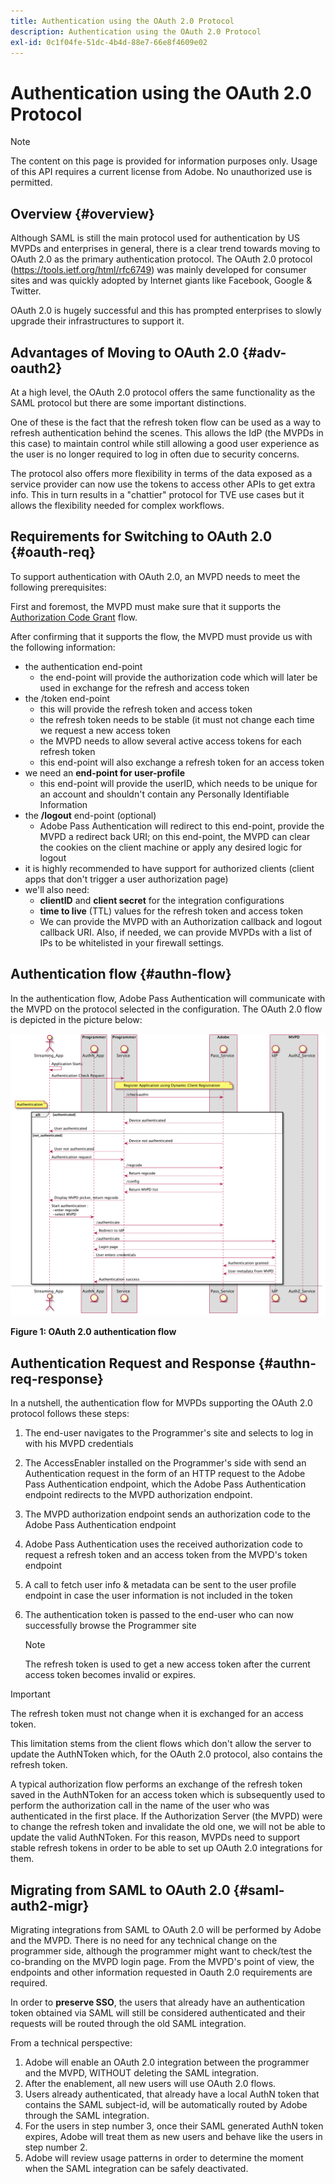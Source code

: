 ```yaml
---
title: Authentication using the OAuth 2.0 Protocol
description: Authentication using the OAuth 2.0 Protocol
exl-id: 0c1f04fe-51dc-4b4d-88e7-66e8f4609e02
---
```

# Authentication using the OAuth 2.0 Protocol

>[!NOTE]
>
>The content on this page is provided for information purposes only. Usage of this API requires a current license from Adobe. No unauthorized use is permitted. 

## Overview {#overview}

Although SAML is still the main protocol used for authentication by US MVPDs and enterprises in general, there is a clear trend towards moving to OAuth 2.0 as the primary authentication protocol. The OAuth 2.0 protocol (https://tools.ietf.org/html/rfc6749) was mainly developed for consumer sites and was quickly adopted by Internet giants like Facebook, Google & Twitter.

OAuth 2.0 is hugely successful and this has prompted enterprises to slowly upgrade their infrastructures to support it. 

 

## Advantages of Moving to OAuth 2.0 {#adv-oauth2}

At a high level, the OAuth 2.0 protocol offers the same functionality as the SAML protocol but there are some important distinctions.

One of these is the fact that the refresh token flow can be used as a way to refresh authentication behind the scenes. This allows the IdP (the MVPDs in this case) to maintain control while still allowing a good user experience as the user is no longer required to log in often due to security concerns. 

The protocol also offers more flexibility in terms of the data exposed as a service provider can now use the tokens to access other APIs to get extra info. This in turn results in a "chattier" protocol for TVE use cases but it allows the flexibility needed for complex workflows.

 

 

## Requirements for Switching to OAuth 2.0 {#oauth-req}

To support authentication with OAuth 2.0, an MVPD needs to meet the following prerequisites:

First and foremost, the MVPD must make sure that it supports the [Authorization Code Grant](https://oauthlib.readthedocs.io/en/latest/oauth2/grants/authcode.html) flow. 

After confirming that it supports the flow, the MVPD must provide us with the following information:

* the authentication end-point
    * the end-point will provide the authorization code which will later be used in exchange for the refresh and access token
* the /token end-point 
    * this will provide the refresh token and access token
    * the refresh token needs to be stable (it must not change each time we request a new access token
    * the MVPD needs to allow several active access tokens for each refresh token
    * this end-point will also exchange a refresh token for an access token
* we need an **end-point for user-profile**
    * this end-point will provide the userID, which needs to be unique for an account and shouldn't contain any Personally Identifiable Information
* the **/logout** end-point (optional) 
    * Adobe Pass Authentication will redirect to this end-point, provide the MVPD a redirect back URI; on this end-point, the MVPD can clear the cookies on the client machine or apply any desired logic for logout
* it is highly recommended to have support for authorized clients (client apps that don't trigger a user authorization page) 
* we'll also need:
    * **clientID** and **client secret** for the integration configurations
    * **time to live** (TTL) values for the refresh token and access token
    * We can provide the MVPD with an Authorization callback and logout callback URI. Also, if needed, we can provide MVPDs with a list of IPs to be whitelisted in your firewall settings.
 

## Authentication flow {#authn-flow}

In the authentication flow, Adobe Pass Authentication will communicate with the MVPD on the protocol selected in the configuration. The OAuth 2.0 flow is depicted in the picture below:

 

![Diagram to show Authentication flow in Adobe Authentication that communicates with the MVPD on the protocol selected in configuration.](assets/authn-flow.png)

**Figure 1: OAuth 2.0 authentication flow**

 

## Authentication Request and Response {#authn-req-response}

In a nutshell, the authentication flow for MVPDs supporting the OAuth 2.0 protocol follows these steps:

1. The end-user navigates to the Programmer's site and selects to log in with his MVPD credentials
1. The AccessEnabler installed on the Programmer's side with send an Authentication request in the form of an HTTP request to the Adobe Pass Authentication endpoint, which the Adobe Pass Authentication endpoint redirects to the MVPD authorization endpoint.
1. The MVPD authorization endpoint sends an authorization code to the Adobe Pass Authentication endpoint
1. Adobe Pass Authentication uses the received authorization code to request a refresh token and an access token from the MVPD's token endpoint
1. A call to fetch user info & metadata can be sent to the user profile endpoint in case the user information is not included in the token
1. The authentication token is passed to the end-user who can now successfully browse the Programmer site

     >[!NOTE]
     >
     >The refresh token is used to get a new access token after the current access token becomes invalid or expires.  
 

>[!IMPORTANT]
>
>The refresh token must not change when it is exchanged for an access token. 

This limitation stems from the client flows which don't allow the server to update the AuthNToken which, for the OAuth 2.0 protocol, also contains the refresh token.

A typical authorization flow performs an exchange of the refresh token saved in the AuthNToken for an access token which is subsequently used to perform the authorization call in the name of the user who was authenticated in the first place. If the Authorization Server (the MVPD) were to change the refresh token and invalidate the old one, we will not be able to update the valid AuthNToken. For this reason, MVPDs need to support stable refresh tokens in order to be able to set up OAuth 2.0 integrations for them.
 

## Migrating from SAML to OAuth 2.0 {#saml-auth2-migr}

Migrating integrations from SAML to OAuth 2.0 will be performed by Adobe and the MVPD. There is no need for any technical change on the programmer side, although the programmer might want to check/test the co-branding on the MVPD login page. From the MVPD's point of view, the endpoints and other information requested in Oauth 2.0 requirements are required.

In order to **preserve SSO**, the users that already have an authentication token obtained via SAML will still be considered authenticated and their requests will be routed through the old SAML integration.

From a technical perspective:

1. Adobe will enable an OAuth 2.0 integration between the programmer and the MVPD, WITHOUT deleting the SAML integration.
1. After the enablement, all new users will use OAuth 2.0 flows.
1. Users already authenticated, that already have a local AuthN token that contains the SAML subject-id, will be automatically routed by Adobe through the SAML integration.
1. For the users in step number 3, once their SAML generated AuthN token expires, Adobe will treat them as new users and behave like the users in step number 2.
1. Adobe will review usage patterns in order to determine the moment when the SAML integration can be safely deactivated.
